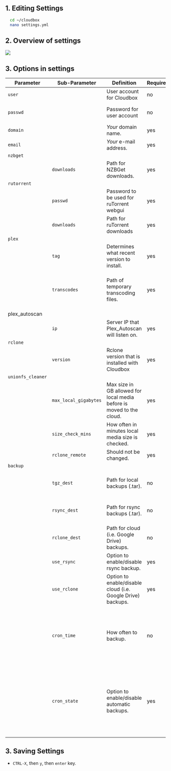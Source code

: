 ## 1. Editing Settings

  ```bash
    cd ~/cloudbox
    nano settings.yml
  ```

## 2. Overview of settings

  ![](https://i.imgur.com/ir5P381.png)


## 3. Options in settings


| Parameter         | Sub-Parameter         | Definition                                                           | Required | Choices                                                                               | Default                                | Notes                                                                                                                                                                                                                                                                                                                                                                                                                                                                                                                                                                                                                                        |
| ----------------- | --------------------- | -------------------------------------------------------------------- | -------- | ------------------------------------------------------------------------------------- | -------------------------------------- | -------------------------------------------------------------------------------------------------------------------------------------------------------------------------------------------------------------------------------------------------------------------------------------------------------------------------------------------------------------------------------------------------------------------------------------------------------------------------------------------------------------------------------------------------------------------------------------------------------------------------------------------- |
| `user`            |                       | User account for Cloudbox                                            | no       |                                                                                       | `seed`                                 | It will be created if it doesn't already exist. <br /> Specify passwd below if one needs to be created.                                                                                                                                                                                                                                                                                                                                                                                                                                                                                                                                      |
| `passwd`          |                       | Password for user account                                            | no       |                                                                                       |                                        | Only needed if user account is being created <br /> <br /> Note: Password **must** be in alphanumeric characters. No special characters.                                                                                                                                                                                                                                                                                                                                                                                                                                                                                                     |
| `domain`          |                       | _Your_ domain name.                                                  | yes      |                                                                                       |                                        | If you don't have one, see [[Prerequisites|Prerequisites#2-domain-name]].                                                                                                                                                                                                                                                                                                                                                                                                                                                                                                                                                               |
| `email`           |                       | _Your_ e-mail address.                                               | yes      |                                                                                       |                                        | This is used to get SSL certificates.                                                                                                                                                                                                                                                                                                                                                                                                                                                                                                                                                                                                        |
| `nzbget`          |                       |                                                                      |          |                                                                                       |                                        |                                                                                                                                                                                                                                                                                                                                                                                                                                                                                                                                                                                                                                              |
|                   | `downloads`           | Path for NZBGet downloads.                                           | yes      |                                                                                       | `"/home/{{user}}/downloads/nzbget"`    |                                                                                                                                                                                                                                                                                                                                                                                                                                                                                                                                                                                                                                              |
| `rutorrent`       |                       |                                                                      |          |                                                                                       |                                        |                                                                                                                                                                                                                                                                                                                                                                                                                                                                                                                                                                                                                                              |
|                   | `passwd`              | Password to be used for ruTorrent webgui                             | yes      |                                                                                       |                                        | Note: Password **must** be in alpha or alphanumeric characters (but not only numeric ones). No special characters.                                                                                                                                                                                                                                                                                                                                                                                                                                                                                                                           |
|                   | `downloads`           | Path for ruTorrent downloads                                         | yes      |                                                                                       | `"/home/{{user}}/downloads/rutorrent"` |                                                                                                                                                                                                                                                                                                                                                                                                                                                                                                                                                                                                                                              |
| `plex`            |                       |                                                                      |          |                                                                                       |                                        |                                                                                                                                                                                                                                                                                                                                                                                                                                                                                                                                                                                                                                              |
|                   | `tag`                 | Determines what recent version to install.                           | yes      | `public`<br /> `plexpass`                                                             | `public`                               | Use `plexpass` only if you have an active [Plex Pass](https://www.plex.tv/features/plex-pass/). This can be changed later by running the installer again.                                                                                                                                                                                                                                                                                                                                                                                                                                                                                    |
|                   | `transcodes`          | Path of temporary transcoding files.                                 | yes      |                                                                                       | `"/home/{{user}}/transcodes"`          | Note: **DO NOT** use /tmp or /dev/shm as a transcode location. On reboots, /tmp and /dev/shm are cleared and this causes docker to recreate the folder as root, causing the plex transcoder to crash. See this comment from a Plex employee: [https://forums.plex.tv/discussion/comment/1502936/#Comment_1502936](https://forums.plex.tv/discussion/comment/1502936/#Comment_1502936).                                                                                                                                                                                                                                                       |
| plex_autoscan     |                       |                                                                      |          |                                                                                       |                                        |                                                                                                                                                                                                                                                                                                                                                                                                                                                                                                                                                                                                                                              |
|                   | `ip`                  | Server IP that Plex_Autoscan will listen on.                         | yes      |                                                                                       | `0.0.0.0`                              |                                                                                                                                                                                                                                                                                                                                                                                                                                                                                                                                                                                                                                              |
| `rclone`          |                       |                                                                      |          |                                                                                       |                                        |                                                                                                                                                                                                                                                                                                                                                                                                                                                                                                                                                                                                                                              |
|                   | `version`             | Rclone version that is installed with Cloudbox                       | yes      |                                                                                       | `1.36`                                 | Default version is the most stable tested version                                                                                                                                                                                                                                                                                                                                                                                                                                                                                                                                                                                            |
| `unionfs_cleaner` |                       |                                                                      |          |                                                                                       |                                        |                                                                                                                                                                                                                                                                                                                                                                                                                                                                                                                                                                                                                                              |
|                   | `max_local_gigabytes` | Max size in GB allowed for local media before is moved to the cloud. | yes      |                                                                                       | `200`                                  |                                                                                                                                                                                                                                                                                                                                                                                                                                                                                                                                                                                                                                              |
|                   | `size_check_mins`     | How often in minutes local media size is checked.                    | yes      |                                                                                       | `30`                                   |                                                                                                                                                                                                                                                                                                                                                                                                                                                                                                                                                                                                                                              |
|                   | `rclone_remote`       | Should not be changed.                                               | yes      |                                                                                       | `"google:"`                            |                                                                                                                                                                                                                                                                                                                                                                                                                                                                                                                                                                                                                                              |
| `backup`          |                       |                                                                      |          |                                                                                       |                                        |                                                                                                                                                                                                                                                                                                                                                                                                                                                                                                                                                                                                                                              |
|                   | `tgz_dest`            | Path for local backups (.tar).                                       | no       |                                                                                       | `"/home/{{user}}/Backups"`             | Only the two most recent copies are kept. <br /> <br /> Note: Ensure the path does NOT have a trailing slash (/) or else backup will fail (i.e. `/sample/path`, not `/sample/path/`).                                                                                                                                                                                                                                                                                                                                                                                                                                                        |
|                   | `rsync_dest`          | Path for rsync backups (.tar).                                       | no       |                                                                                       |                                        | Only the two most recent copies are kept. <br /> <br /> Note: Ensure the path does NOT have a trailing slash (/) or else backup will fail (i.e. `/sample/path`, not `/sample/path/`).                                                                                                                                                                                                                                                                                                                                                                                                                                                        |
|                   | `rclone_dest`         | Path for cloud (i.e. Google Drive) backups.                          | no       |                                                                                       | `google:/Backups`                      | Only the two most recent copies are kept.                                                                                                                                                                                                                                                                                                                                                                                                                                                                                                                                                                                                    |
|                   | `use_rsync`           | Option to enable/disable rsync backup.                               | yes      | `true` <br /> `false`                                                                 | `false`                                | If set to `true`, you must specify `rsync_dest`.                                                                                                                                                                                                                                                                                                                                                                                                                                                                                                                                                                                             |
|                   | `use_rclone`          | Option to enable/disable cloud (i.e. Google Drive) backups.          | yes      | `true` <br /> `false`                                                                 | `false`                                | If set to `true`, you must specify `rclone_dest`.                                                                                                                                                                                                                                                                                                                                                                                                                                                                                                                                                                                            |
|                   | `cron_time`           | How often to backup.                                                 | no       | `reboot`<br /> `yearly`<br /> `annually`<br /> `weekly`<br /> `daily`<br />  `hourly` | `weekly`                               | Only needed when `cron_state` is set to `present` <br />  <br /> Note 1: It is not recommended to schedule backups hourly as backing up may take a long time and cause future backup attempts to fail (the backup will not occur while another one is in progress, thanks to backup.lock file being created/removed during this process). <br /> Note 2: This option just allows the script to schedule the backup for you. You can manually schedule cron to run backups with `ansible-playbook cloudbox.yml --tags backup` called as root.                                                                                                 |
|                   | `cron_state`          | Option to enable/disable automatic backups.                          | yes      | `absent` <br /> `present`                                                             | `absent`                               | If set to `present`, you must specify `cron_time`. <br /> <br />  `absent` will remove any existing backup schedule. `present` will ensure it is always scheduled.               <br /> <br />   Note: When this option changed (whether to `present` or `absent`), a manual backup must be run once in order to set the backup schedule (i.e. `sudo ansible-playbook cloudbox.yml --tags backup`). In case the `absent` option is set, it will disable further backups after running the manual backup; however, you can manually remove the cron job (i.e. `sudo crontab -e`) if you did not want to run a manual backup command to do so. |



## 3. Saving Settings ##

- `CTRL-X`, then `y`, then `enter` key.
